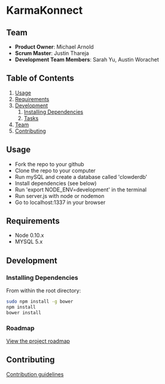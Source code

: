 # KarmaKonnect

## Team

  - __Product Owner__: Michael Arnold
  - __Scrum Master__: Justin Thareja
  - __Development Team Members__: Sarah Yu, Austin Worachet

## Table of Contents

1. [Usage](#Usage)
1. [Requirements](#requirements)
1. [Development](#development)
    1. [Installing Dependencies](#installing-dependencies)
    1. [Tasks](#tasks)
1. [Team](#team)
1. [Contributing](#contributing)

## Usage

- Fork the repo to your github
- Clone the repo to your computer
- Run mySQL and create a database called 'clowderdb'
- Install dependencies (see below)
- Run 'export NODE_ENV=development' in the terminal
- Run server.js with node or nodemon
- Go to localhost:1337 in your browser


## Requirements

- Node 0.10.x
- MYSQL 5.x


## Development

### Installing Dependencies

From within the root directory:

```sh
sudo npm install -g bower
npm install
bower install
```

### Roadmap

[View the project roadmap](https://github.com/AdorableClowder/AdorableClowder/issues)


## Contributing

[Contribution guidelines](https://github.com/AdorableClowder/AdorableClowder/blob/master/docs/_CONTRIBUTING.md)
